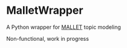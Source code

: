 # MalletWrapper
A Python wrapper for [MALLET](http://mallet.cs.umass.edu/about.php) topic modeling

Non-functional, work in progress
